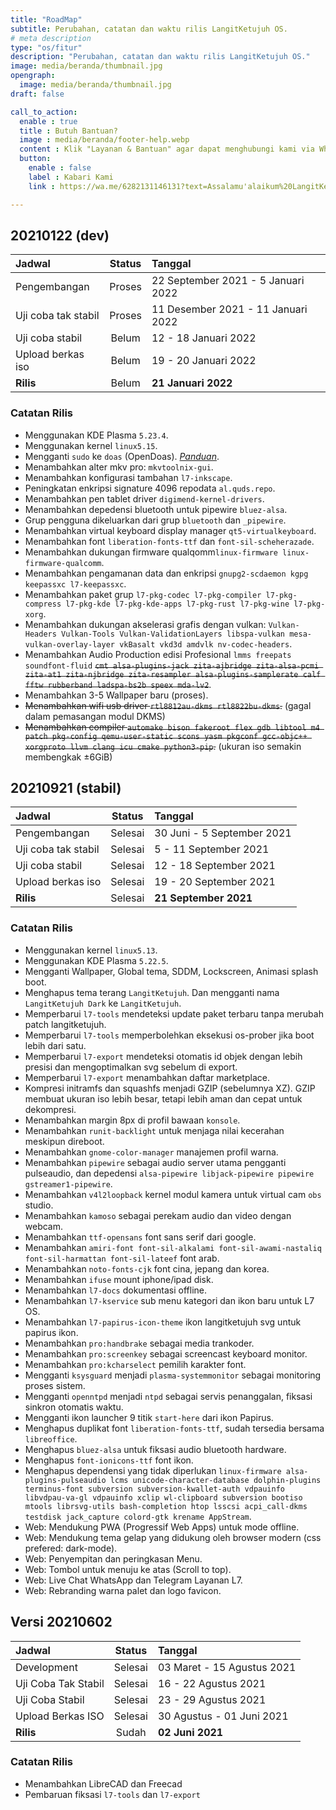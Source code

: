 ```yaml
---
title: "RoadMap"
subtitle: Perubahan, catatan dan waktu rilis LangitKetujuh OS.
# meta description
type: "os/fitur"
description: "Perubahan, catatan dan waktu rilis LangitKetujuh OS."
image: media/beranda/thumbnail.jpg
opengraph:
  image: media/beranda/thumbnail.jpg
draft: false

call_to_action:
  enable : true
  title : Butuh Bantuan?
  image : media/beranda/footer-help.webp
  content : Klik "Layanan & Bantuan" agar dapat menghubungi kami via WhatsApp atau Telegram. Balasan akan direspon 1x3 jam.
  button:
    enable : false
    label : Kabari Kami
    link : https://wa.me/6282131146131?text=Assalamu'alaikum%20LangitKetujuh.%0A

---
```


## 20210122 (dev)
**Jadwal** | **Status** | **Tanggal**
:--- | :---: | :---
Pengembangan | Proses | 22 September 2021 - 5 Januari 2022
Uji coba tak stabil | Proses | 11 Desember 2021 - 11 Januari 2022
Uji coba stabil| Belum | 12 - 18 Januari 2022
Upload berkas iso | Belum | 19 - 20 Januari 2022
**Rilis** | Belum | **21 Januari 2022**

### Catatan Rilis
* Menggunakan KDE Plasma `5.23.4`.
* Menggunakan kernel `linux5.15`.
* Mengganti `sudo` ke `doas` (OpenDoas). [_Panduan_](https://panduan.langitketujuh.id/aplikasi/opendoas.html).
* Menambahkan alter mkv pro: `mkvtoolnix-gui`.
* Menambahkan konfigurasi tambahan `l7-inkscape`.
* Peningkatan enkripsi signature 4096 repodata `al.quds.repo`.
* Menambahkan pen tablet driver `digimend-kernel-drivers`.
* Menambahkan depedensi bluetooth untuk pipewire `bluez-alsa`.
* Grup pengguna dikeluarkan dari grup `bluetooth` dan `_pipewire`.
* Menambahkan virtual keyboard display manager `qt5-virtualkeyboard`.
* Menambahkan font `liberation-fonts-ttf` dan `font-sil-scheherazade`.
* Menambahkan dukungan firmware qualqomm`linux-firmware linux-firmware-qualcomm`.
* Menambahkan pengamanan data dan enkripsi `gnupg2-scdaemon kgpg keepassxc l7-keepassxc`.
* Menambahkan paket grup `l7-pkg-codec l7-pkg-compiler l7-pkg-compress l7-pkg-kde l7-pkg-kde-apps l7-pkg-rust l7-pkg-wine l7-pkg-xorg`.
* Menambahkan dukungan akselerasi grafis dengan vulkan: `Vulkan-Headers Vulkan-Tools Vulkan-ValidationLayers libspa-vulkan mesa-vulkan-overlay-layer vkBasalt vkd3d amdvlk nv-codec-headers`.
* Menambahkan Audio Production edisi Profesional `lmms freepats soundfont-fluid` ~~`cmt alsa-plugins-jack zita-ajbridge zita-alsa-pcmi zita-at1 zita-njbridge zita-resampler alsa-plugins-samplerate calf fftw rubberband ladspa-bs2b speex mda-lv2`~~.
* Menambahkan 3-5 Wallpaper baru (proses).
* ~~Menambahkan wifi usb driver `rtl8812au-dkms rtl8822bu-dkms`.~~ (gagal dalam pemasangan modul DKMS)
* ~~Menambahkan compiler `automake bison fakeroot flex gdb libtool m4 patch pkg-config qemu-user-static scons yasm pkgconf gcc-objc++ xorgproto llvm clang icu cmake python3-pip`.~~ (ukuran iso semakin membengkak ±6GiB)

## 20210921 (stabil)
**Jadwal** | **Status** | **Tanggal**
:--- | :---: | :---
Pengembangan | Selesai | 30 Juni - 5 September 2021
Uji coba tak stabil | Selesai | 5 - 11 September 2021
Uji coba stabil| Selesai | 12 - 18 September 2021
Upload berkas iso | Selesai | 19 - 20 September 2021
**Rilis** | Selesai | **21 September 2021**

### Catatan Rilis
* Menggunakan kernel `linux5.13`.
* Menggunakan KDE Plasma `5.22.5`.
* Mengganti Wallpaper, Global tema, SDDM, Lockscreen, Animasi splash boot.
* Menghapus tema terang `LangitKetujuh`. Dan mengganti nama `LangitKetujuh Dark` ke `LangitKetujuh`.
* Memperbarui `l7-tools` mendeteksi update paket terbaru tanpa merubah patch langitketujuh.
* Memperbarui `l7-tools` memperbolehkan eksekusi os-prober jika boot lebih dari satu.
* Memperbarui `l7-export` mendeteksi otomatis id objek dengan lebih presisi dan mengoptimalkan svg sebelum di export.
* Memperbarui `l7-export` menambahkan daftar marketplace.
* Kompresi initramfs dan squashfs menjadi GZIP (sebelumnya XZ). GZIP membuat ukuran iso lebih besar, tetapi lebih aman dan cepat untuk dekompresi.
* Menambahkan margin 8px di profil bawaan `konsole`.
* Menambahkan `runit-backlight` untuk menjaga nilai kecerahan meskipun direboot.
* Menambahkan `gnome-color-manager` manajemen profil warna.
* Menambahkan `pipewire` sebagai audio server utama pengganti pulseaudio, dan depedensi `alsa-pipewire libjack-pipewire pipewire gstreamer1-pipewire`.
* Menambahkan `v4l2loopback` kernel modul kamera untuk virtual cam `obs` studio.
* Menambahkan `kamoso` sebagai perekam audio dan video dengan webcam.
* Menambahkan `ttf-opensans` font sans serif dari google.
* Menambahkan `amiri-font font-sil-alkalami font-sil-awami-nastaliq font-sil-harmattan font-sil-lateef` font arab.
* Menambahkan `noto-fonts-cjk` font cina, jepang dan korea.
* Menambahkan `ifuse` mount iphone/ipad disk.
* Menambahkan `l7-docs` dokumentasi offline.
* Menambahkan `l7-kservice` sub menu kategori dan ikon baru untuk L7 OS.
* Menambahkan `l7-papirus-icon-theme` ikon langitketujuh svg untuk papirus ikon.
* Menambahkan `pro:handbrake` sebagai media trankoder.
* Menambahkan `pro:screenkey` sebagai screencast keyboard monitor.
* Menambahkan `pro:kcharselect` pemilih karakter font.
* Mengganti `ksysguard` menjadi `plasma-systemmonitor` sebagai monitoring proses sistem.
* Mengganti `openntpd` menjadi `ntpd` sebagai servis penanggalan, fiksasi sinkron otomatis waktu.
* Mengganti ikon launcher 9 titik `start-here` dari ikon Papirus.
* Menghapus duplikat font `liberation-fonts-ttf`, sudah tersedia bersama `libreoffice`.
* Menghapus `bluez-alsa` untuk fiksasi audio bluetooth hardware.
* Menghapus `font-ionicons-ttf` font ikon.
* Menghapus dependensi yang tidak diperlukan `linux-firmware alsa-plugins-pulseaudio lcms unicode-character-database dolphin-plugins terminus-font subversion subversion-kwallet-auth vdpauinfo libvdpau-va-gl vdpauinfo xclip wl-clipboard subversion bootiso mtools librsvg-utils bash-completion htop lsscsi acpi_call-dkms testdisk jack_capture colord-gtk krename AppStream`.
* Web: Mendukung PWA (Progressif Web Apps) untuk mode offline.
* Web: Mendukung tema gelap yang didukung oleh browser modern (css prefered: dark-mode).
* Web: Penyempitan dan peringkasan Menu.
* Web: Tombol untuk menuju ke atas (Scroll to top).
* Web: Live Chat WhatsApp dan Telegram Layanan L7.
* Web: Rebranding warna palet dan logo favicon.

## Versi 20210602
**Jadwal** | **Status** | **Tanggal**
:--- | :---: | :---
Development | Selesai | 03 Maret - 15 Agustus 2021
Uji Coba Tak Stabil | Selesai | 16 - 22 Agustus 2021
Uji Coba Stabil| Selesai | 23 - 29 Agustus 2021
Upload Berkas ISO | Selesai | 30 Agustus - 01 Juni 2021
**Rilis** | Sudah| **02 Juni 2021**

### Catatan Rilis

* Menambahkan LibreCAD dan Freecad
* Pembaruan fiksasi `l7-tools` dan `l7-export`
